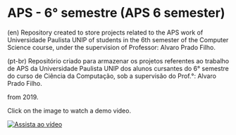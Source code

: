 # APS - 6° semestre (APS 6 semester) 
(en) Repository created to store projects related to the APS work of Universidade Paulista UNIP
of students in the 6th semester of the Computer Science course, under the supervision of Professor: Alvaro Prado Filho.

(pt-br) Repositório criado para armazenar os projetos referentes ao trabalho de APS da Universidade Paulista UNIP 
dos alunos cursantes do 6° semestre do curso de Ciência da Computação, sob a supervisão do Prof.°: Alvaro Prado Filho.

from 2019.

Click on the image to watch a demo video.

[![Assista ao vídeo](https://img.youtube.com/vi/B1rfpQu2jdU/hqdefault.jpg)](https://www.youtube.com/watch?v=B1rfpQu2jdU)

